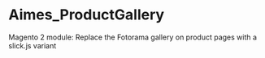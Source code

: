 # Aimes_ProductGallery

Magento 2 module: Replace the Fotorama gallery on product pages with a slick.js variant